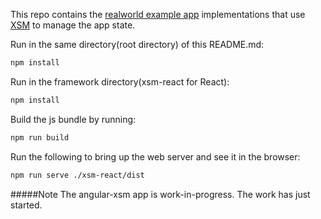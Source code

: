 This repo contains the [realworld example app](https://github.com/gothinkster/realworld) implementations that use [XSM](https://github.com/peterluhub/xsm) to manage the app state.

Run in the same directory(root directory) of this README.md:
```sh
npm install
```

Run in the framework directory(xsm-react for React):
```sh
npm install
```
Build the js bundle by running:
```sh
npm run build
```

Run the following to bring up the web server and see it in the browser:
```sh
npm run serve ./xsm-react/dist
```

#####Note
The angular-xsm app is work-in-progress.  The work has just started.
